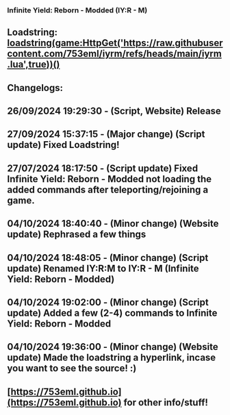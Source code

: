 ### Infinite Yield: Reborn - Modded (IY:R - M)

## Loadstring: [loadstring(game:HttpGet('https://raw.githubusercontent.com/753eml/iyrm/refs/heads/main/iyrm.lua',true))()](https://raw.githubusercontent.com/753eml/iyrm/refs/heads/main/iyrm.lua)

## Changelogs:

## 26/09/2024 19:29:30 - (Script, Website) Release

## 27/09/2024 15:37:15 - (Major change) (Script update) Fixed Loadstring!

## 27/07/2024 18:17:50 - (Script update) Fixed Infinite Yield: Reborn - Modded not loading the added commands after teleporting/rejoining a game.

## 04/10/2024 18:40:40 - (Minor change) (Website update) Rephrased a few things

## 04/10/2024 18:48:05 - (Minor change) (Script update) Renamed IY:R:M to IY:R - M (Infinite Yield: Reborn - Modded)

## 04/10/2024 19:02:00 - (Minor change) (Script update) Added a few (2-4) commands to Infinite Yield: Reborn - Modded

## 04/10/2024 19:36:00 - (Minor change) (Website update) Made the loadstring a hyperlink, incase you want to see the source! :)

## [https://753eml.github.io](https://753eml.github.io) for other info/stuff!
